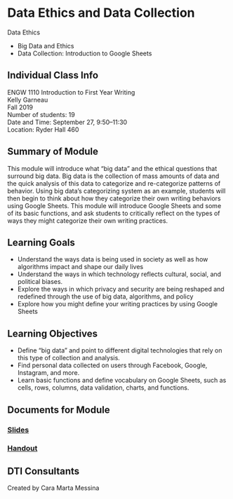 # Data Ethics and Data Collection
Data Ethics
- Big Data and Ethics
- Data Collection: Introduction to Google Sheets

## Individual Class Info
ENGW 1110 Introduction to First Year Writing
<br>
Kelly Garneau
<br>
Fall 2019
<br>
Number of students: 19
<br>
Date and Time: September 27, 9:50–11:30
<br>
Location: Ryder Hall 460
 <br>

## Summary of Module
This module will introduce what “big data” and the ethical questions that surround big data. Big data is the collection of mass amounts of data and the quick analysis of this data to categorize and re-categorize patterns of behavior. Using big data’s categorizing system as an example, students will then begin to think about how they categorize their own writing behaviors using Google Sheets. This module will introduce Google Sheets and some of its basic functions, and ask students to critically reflect on the types of ways they might categorize their own writing practices.

## Learning Goals
- Understand the ways data is being used in society as well as how algorithms impact and shape our daily lives 
- Understand the ways in which technology reflects cultural, social, and political biases. 
- Explore the ways in which privacy and security are being reshaped and redefined through the use of big data, algorithms, and policy
- Explore how you might define your writing practices by using Google Sheets

## Learning Objectives
- Define “big data” and point to different digital technologies that rely on this type of collection and analysis.
- Find personal data collected on users through Facebook, Google, Instagram, and more. 
- Learn basic functions and define vocabulary on Google Sheets, such as cells, rows, columns, data validation, charts, and functions.

## Documents for Module

### [Slides](https://github.com/NULabNortheastern/digitalassignmentshowcase/blob/master/data_ethics/intro_to_fyw-fall2019-garneau/slides.pdf)

### [Handout](https://github.com/NULabNortheastern/digitalassignmentshowcase/blob/master/data_ethics/intro_to_fyw-fall2019-garneau/handout.pdf)

## DTI Consultants
Created by Cara Marta Messina
